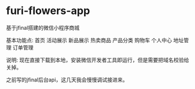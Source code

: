 # furi-flowers-app
基于jfinal搭建的微信小程序商城

基本功能点:
  首页 活动展示 新品展示 热卖商品
  产品分类
  购物车
  个人中心  地址管理  订单管理

说明:
 现在直接下载到本地，安装微信开发者工具即运行，但是需要把域名校验给关掉。

 之前写的jfinal后台api，这几天我会慢慢调试接进来。    

